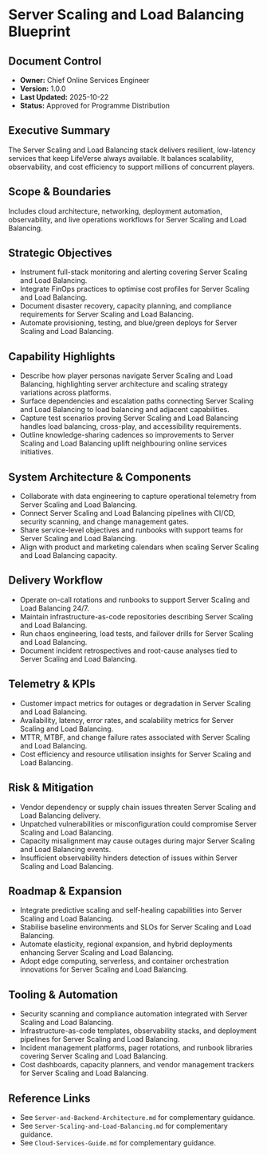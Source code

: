 # Server Scaling and Load Balancing Blueprint
## Document Control
- **Owner:** Chief Online Services Engineer
- **Version:** 1.0.0
- **Last Updated:** 2025-10-22
- **Status:** Approved for Programme Distribution

## Executive Summary
The Server Scaling and Load Balancing stack delivers resilient, low-latency services that keep
LifeVerse always available. It balances scalability, observability, and cost efficiency to support
millions of concurrent players.

## Scope & Boundaries
Includes cloud architecture, networking, deployment automation, observability, and live operations
workflows for Server Scaling and Load Balancing.

## Strategic Objectives
- Instrument full-stack monitoring and alerting covering Server Scaling and Load Balancing.
- Integrate FinOps practices to optimise cost profiles for Server Scaling and Load Balancing.
- Document disaster recovery, capacity planning, and compliance requirements for Server Scaling and Load Balancing.
- Automate provisioning, testing, and blue/green deploys for Server Scaling and Load Balancing.

## Capability Highlights
- Describe how player personas navigate Server Scaling and Load Balancing, highlighting server architecture and scaling strategy variations across platforms.
- Surface dependencies and escalation paths connecting Server Scaling and Load Balancing to load balancing and adjacent capabilities.
- Capture test scenarios proving Server Scaling and Load Balancing handles load balancing, cross-play, and accessibility requirements.
- Outline knowledge-sharing cadences so improvements to Server Scaling and Load Balancing uplift neighbouring online services initiatives.

## System Architecture & Components
- Collaborate with data engineering to capture operational telemetry from Server Scaling and Load Balancing.
- Connect Server Scaling and Load Balancing pipelines with CI/CD, security scanning, and change management gates.
- Share service-level objectives and runbooks with support teams for Server Scaling and Load Balancing.
- Align with product and marketing calendars when scaling Server Scaling and Load Balancing capacity.

## Delivery Workflow
- Operate on-call rotations and runbooks to support Server Scaling and Load Balancing 24/7.
- Maintain infrastructure-as-code repositories describing Server Scaling and Load Balancing.
- Run chaos engineering, load tests, and failover drills for Server Scaling and Load Balancing.
- Document incident retrospectives and root-cause analyses tied to Server Scaling and Load Balancing.

## Telemetry & KPIs
- Customer impact metrics for outages or degradation in Server Scaling and Load Balancing.
- Availability, latency, error rates, and scalability metrics for Server Scaling and Load Balancing.
- MTTR, MTBF, and change failure rates associated with Server Scaling and Load Balancing.
- Cost efficiency and resource utilisation insights for Server Scaling and Load Balancing.

## Risk & Mitigation
- Vendor dependency or supply chain issues threaten Server Scaling and Load Balancing delivery.
- Unpatched vulnerabilities or misconfiguration could compromise Server Scaling and Load Balancing.
- Capacity misalignment may cause outages during major Server Scaling and Load Balancing events.
- Insufficient observability hinders detection of issues within Server Scaling and Load Balancing.

## Roadmap & Expansion
- Integrate predictive scaling and self-healing capabilities into Server Scaling and Load Balancing.
- Stabilise baseline environments and SLOs for Server Scaling and Load Balancing.
- Automate elasticity, regional expansion, and hybrid deployments enhancing Server Scaling and Load Balancing.
- Adopt edge computing, serverless, and container orchestration innovations for Server Scaling and Load Balancing.

## Tooling & Automation
- Security scanning and compliance automation integrated with Server Scaling and Load Balancing.
- Infrastructure-as-code templates, observability stacks, and deployment pipelines for Server Scaling and Load Balancing.
- Incident management platforms, pager rotations, and runbook libraries covering Server Scaling and Load Balancing.
- Cost dashboards, capacity planners, and vendor management trackers for Server Scaling and Load Balancing.

## Reference Links
- See `Server-and-Backend-Architecture.md` for complementary guidance.
- See `Server-Scaling-and-Load-Balancing.md` for complementary guidance.
- See `Cloud-Services-Guide.md` for complementary guidance.
